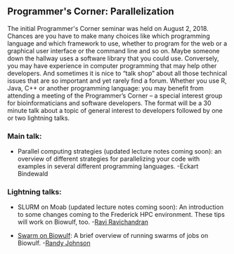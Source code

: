 ## Programmer's Corner: Parallelization

The initial Programmer's Corner seminar was held on August 2, 2018. Chances are you have to make many choices like which programming language and which framework to use, whether to program for the web or a graphical user interface or the command line and so on. Maybe someone down the hallway uses a software library that you could use. Conversely, you may have experience in computer programming that may help other developers. And sometimes it is nice to “talk shop” about all those technical issues that are so important and yet rarely find a forum. Whether you use R, Java, C++ or another programming language: you may benefit from attending a meeting of the Programmer’s Corner – a special interest group for bioinformaticians and software developers. The format will be a 30 minute talk about a topic of general interest to developers followed by one or two lightning talks.

### Main talk:
* Parallel computing strategies (updated lecture notes coming soon): an overview of different strategies for parallelizing your code with examples in several different programming languages. -Eckart Bindewald
 
### Lightning talks:
* SLURM on Moab (updated lecture notes coming soon): An introduction to some changes coming to the Frederick HPC environment. These tips will work on Biowulf, too. -[Ravi Ravichandran](https://github.com/ravichas)
 
* [Swarm on Biowulf](swarm.md): A brief overview of running swarms of jobs on Biowulf. -[Randy Johnson](https://github.com/johnsonra)